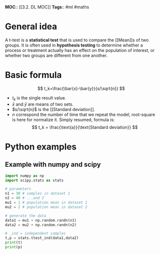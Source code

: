 **MOC**:: [[3.2. DL MOC]]
**Tags**:: #ml #maths 

# General idea
A t-test is a **statistical test** that is used to compare the [[Mean]]s of two groups. It is often used in **hypothesis testing** to determine whether a process or treatment actually has an effect on the population of interest, or whether two groups are different from one another.

# Basic formula
$$
t_k=\frac{\bar{x}-\bar{y}}{s/\sqrt{n}}
$$

- $t_k$ is the single result value.
- $\bar{x}$ and $\bar{y}$ are means of two sets.
- $s/\sqrt{n}$ is the [[Standard deviation]].
- $n$ correspond the number of time that we repeat the model, root-square is here for normalize it.
Simply resumed, formula is:
$$
t_k = \frac{\text{a}}{\text{Standard deviation}}
$$

# Python examples
## Example with numpy and scipy
```python
import numpy as np
import scipy.stats as stats

# parameters
n1 = 30 # samples in dataset 1
n2 = 40 # ...and 2
mu1 = 1 # population mean in dataset 1
mu2 = 2 # population mean in dataset 2

# generate the data
data1 = mu1 + np.random.randn(n1)
data2 = mu2 + np.random.randn(n2)

# _ind = independent samples
t,p = stats.ttest_ind(data1,data2)
print(t)
print(p)
```
